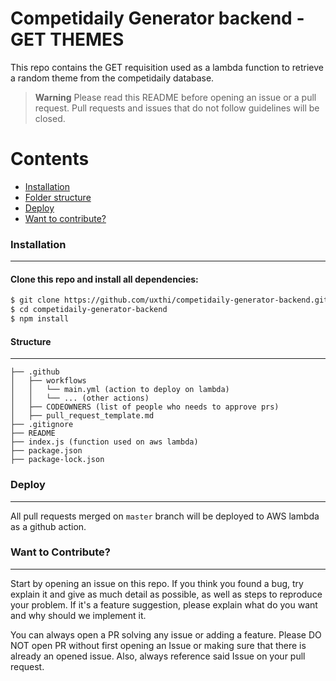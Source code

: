 # Competidaily Generator backend - GET THEMES

This repo contains the GET requisition used as a lambda function to retrieve a random theme from the competidaily database.

> **Warning**
> Please read this README before opening an issue or a pull request. Pull requests and issues that do not follow guidelines will be closed.

Contents
========

 * [Installation](#installation)
 * [Folder structure](#structure)
 * [Deploy](#deploy)
 * [Want to contribute?](#want-to-contribute)

### Installation
---

#### Clone this repo and install all dependencies:

```bash
$ git clone https://github.com/uxthi/competidaily-generator-backend.git
$ cd competidaily-generator-backend
$ npm install
```

#### Structure
---

```shell
├── .github
│   ├── workflows
│   │   └── main.yml (action to deploy on lambda)
│   │   └── ... (other actions)
│   ├── CODEOWNERS (list of people who needs to approve prs)
│   ├── pull_request_template.md 
├── .gitignore
├── README
├── index.js (function used on aws lambda)
├── package.json
├── package-lock.json
```

### Deploy
---

All pull requests merged on `master` branch will be deployed to AWS lambda as a github action.

### Want to Contribute?
---

Start by opening an issue on this repo. If you think you found a bug, try explain it and give as much detail as possible, as well as steps to reproduce your problem. If it's a feature suggestion, please explain what do you want and why should we implement it.

You can always open a PR solving any issue or adding a feature. Please DO NOT open PR without first opening an Issue or making sure that there is already an opened issue. Also, always reference said Issue on your pull request.
